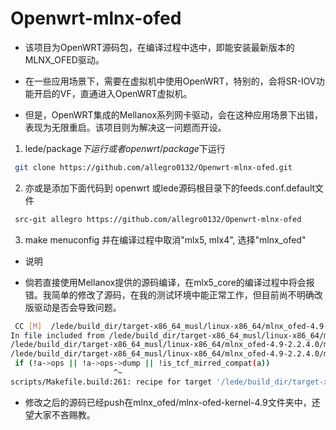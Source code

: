 # Openwrt-mlnx-ofed

* 该项目为OpenWRT源码包，在编译过程中选中，即能安装最新版本的MLNX_OFED驱动。

* 在一些应用场景下，需要在虚拟机中使用OpenWRT，特别的，会将SR-IOV功能开启的VF，直通进入OpenWRT虚拟机。
* 但是，OpenWRT集成的Mellanox系列网卡驱动，会在这种应用场景下出错，表现为无限重启。该项目则为解决这一问题而开设。

 1. lede/package$下运行 或者openwrt/package$下运行


```bash
 git clone https://github.com/allegro0132/Openwrt-mlnx-ofed.git
```

 2. 亦或是添加下面代码到 openwrt 或lede源码根目录下的feeds.conf.default文件
 
```bash
 src-git allegro https://github.com/allegro0132/Openwrt-mlnx-ofed
```

 3. make menuconfig 并在编译过程中取消"mlx5, mlx4", 选择"mlnx_ofed"
 
 * 说明
 - 倘若直接使用Mellanox提供的源码编译，在mlx5_core的编译过程中将会报错。我简单的修改了源码，在我的测试环境中能正常工作，但目前尚不明确改版驱动是否会导致问题。
 ```bash
  CC [M]  /lede/build_dir/target-x86_64_musl/linux-x86_64/mlnx_ofed-4.9-2.2.4.0/mlnx-ofed-kernel-4.9/drivers/net/ethernet/mellanox/mlx5/core/en_tc.o
In file included from /lede/build_dir/target-x86_64_musl/linux-x86_64/mlnx_ofed-4.9-2.2.4.0/mlnx-ofed-kernel-4.9/drivers/net/ethernet/mellanox/mlx5/core/en_tc.c:50:
/lede/build_dir/target-x86_64_musl/linux-x86_64/mlnx_ofed-4.9-2.2.4.0/mlnx-ofed-kernel-4.9/include/net/tc_act/tc_mirred.h: In function 'to_mirred_compat':
/lede/build_dir/target-x86_64_musl/linux-x86_64/mlnx_ofed-4.9-2.2.4.0/mlnx-ofed-kernel-4.9/include/net/tc_act/tc_mirred.h:51:24: error: dereferencing pointer to incomplete type 'const struct tc_action_ops'
  if (!a->ops || !a->ops->dump || !is_tcf_mirred_compat(a))
                        ^~
scripts/Makefile.build:261: recipe for target '/lede/build_dir/target-x86_64_musl/linux-x86_64/mlnx_ofed-4.9-2.2.4.0/mlnx-ofed-kernel-4.9/drivers/net/ethernet/mellanox/mlx5/core/en_tc.o' failed
```
- 修改之后的源码已经push在mlnx_ofed/mlnx-ofed-kernel-4.9文件夹中，还望大家不吝赐教。
